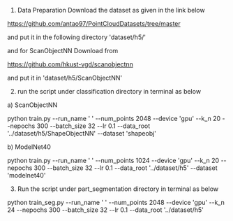 1) Data Preparation
Download the dataset as given in the link below

https://github.com/antao97/PointCloudDatasets/tree/master 

and put it in the following directory 'dataset/h5/'

and for ScanObjectNN Download from

https://github.com/hkust-vgd/scanobjectnn

and put it in 'dataset/h5/ScanObjectNN'

2) run the script under classification directory in terminal as below

a) ScanObjectNN

python train.py --run_name ' ' --num_points 2048 --device 'gpu' --k_n 20 --nepochs 300 --batch_size 32 --lr 0.1 --data_root '../dataset/h5/ShapeObjectNN' --dataset 'shapeobj' 

b) ModelNet40

python train.py --run_name ' ' --num_points 1024 --device 'gpu' --k_n 20 --nepochs 300 --batch_size 32 --lr 0.1 --data_root '../dataset/h5' --dataset 'modelnet40' 

3) Run the script under part_segmentation directory in terminal as below
   
python train_seg.py --run_name ' ' --num_points 2048 --device 'gpu' --k_n 24 --nepochs 300 --batch_size 32 --lr 0.1 --data_root '../dataset/h5'

